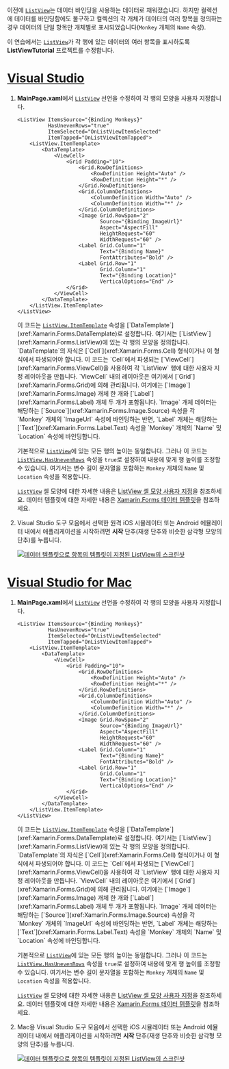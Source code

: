 이전에 [`ListView`](xref:Xamarin.Forms.ListView)는 데이터 바인딩을 사용하는 데이터로 채워졌습니다. 하지만 컬렉션에 데이터를 바인딩함에도 불구하고 컬렉션의 각 개체가 데이터의 여러 항목을 정의하는 경우 데이터의 단일 항목만 개체별로 표시되었습니다(`Monkey` 개체의 `Name` 속성).

이 연습에서는 [`ListView`](xref:Xamarin.Forms.ListView)가 각 행에 있는 데이터의 여러 항목을 표시하도록 **ListViewTutorial** 프로젝트를 수정합니다.

# <a name="visual-studiotabvswin"></a>[Visual Studio](#tab/vswin)

1. **MainPage.xaml**에서 [`ListView`](xref:Xamarin.Forms.Image) 선언을 수정하여 각 행의 모양을 사용자 지정합니다.

    ```xaml
    <ListView ItemsSource="{Binding Monkeys}"
              HasUnevenRows="true"
              ItemSelected="OnListViewItemSelected"
              ItemTapped="OnListViewItemTapped">
        <ListView.ItemTemplate>
            <DataTemplate>
                <ViewCell>
                    <Grid Padding="10">
                        <Grid.RowDefinitions>
                            <RowDefinition Height="Auto" />
                            <RowDefinition Height="*" />
                        </Grid.RowDefinitions>
                        <Grid.ColumnDefinitions>
                            <ColumnDefinition Width="Auto" />
                            <ColumnDefinition Width="*" />
                        </Grid.ColumnDefinitions>
                        <Image Grid.RowSpan="2"
                               Source="{Binding ImageUrl}"
                               Aspect="AspectFill"
                               HeightRequest="60"
                               WidthRequest="60" />
                        <Label Grid.Column="1"
                               Text="{Binding Name}"
                               FontAttributes="Bold" />
                        <Label Grid.Row="1"
                               Grid.Column="1"
                               Text="{Binding Location}"
                               VerticalOptions="End" />
                    </Grid>
                </ViewCell>
            </DataTemplate>
        </ListView.ItemTemplate>
    </ListView>
    ```

    이 코드는 [`ListView.ItemTemplate`](xref:Xamarin.Forms.ItemsView`1.ItemTemplate) 속성을 [`DataTemplate`](xref:Xamarin.Forms.DataTemplate)로 설정합니다. 여기서는 [`ListView`](xref:Xamarin.Forms.ListView)에 있는 각 행의 모양을 정의합니다. `DataTemplate`의 자식은 [`Cell`](xref:Xamarin.Forms.Cell) 형식이거나 이 형식에서 파생되어야 합니다. 이 코드는 `Cell`에서 파생되는 [`ViewCell`](xref:Xamarin.Forms.ViewCell)을 사용하여 각 `ListView` 행에 대한 사용자 지정 레이아웃을 만듭니다. `ViewCell` 내의 레이아웃은 여기에서 [`Grid`](xref:Xamarin.Forms.Grid)에 의해 관리됩니다. 여기에는 [`Image`](xref:Xamarin.Forms.Image) 개체 한 개와 [`Label`](xref:Xamarin.Forms.Label) 개체 두 개가 포함됩니다. `Image` 개체 데이터는 해당하는 [`Source`](xref:Xamarin.Forms.Image.Source) 속성을 각 `Monkey` 개체의 `ImageUrl` 속성에 바인딩하는 반면, `Label` 개체는 해당하는 [`Text`](xref:Xamarin.Forms.Label.Text) 속성을 `Monkey` 개체의 `Name` 및 `Location` 속성에 바인딩합니다.

    기본적으로 [`ListView`](xref:Xamarin.Forms.ListView)에 있는 모든 행의 높이는 동일합니다. 그러나 이 코드는 [`ListView.HasUnevenRows`](xref:Xamarin.Forms.ListView.HasUnevenRows) 속성을 `true`로 설정하여 내용에 맞게 행 높이를 조정할 수 있습니다. 여기서는 변수 길이 문자열을 포함하는 `Monkey` 개체의 `Name` 및 `Location` 속성을 적용합니다.

    [`ListView`](xref:Xamarin.Forms.ListView) 셀 모양에 대한 자세한 내용은 [ListView 셀 모양 사용자 지정](~/xamarin-forms/user-interface/listview/customizing-cell-appearance.md)을 참조하세요. 데이터 템플릿에 대한 자세한 내용은 [Xamarin.Forms 데이터 템플릿](~/xamarin-forms/app-fundamentals/templates/data-templates/index.md)을 참조하세요.

1. Visual Studio 도구 모음에서 선택한 원격 iOS 시뮬레이터 또는 Android 에뮬레이터 내에서 애플리케이션을 시작하려면 **시작** 단추(재생 단추와 비슷한 삼각형 모양의 단추)를 누릅니다.

    [![데이터 템플릿으로 항목의 템플릿이 지정된 ListView의 스크린샷](../images/customize-cell-appearance.png "템플릿 지정된 데이터를 표시하는 ListView")](../images/customize-cell-appearance-large.png#lightbox "템플릿 지정된 데이터를 표시하는 ListView")

# <a name="visual-studio-for-mactabvsmac"></a>[Visual Studio for Mac](#tab/vsmac)

1. **MainPage.xaml**에서 [`ListView`](xref:Xamarin.Forms.Image) 선언을 수정하여 각 행의 모양을 사용자 지정합니다.

    ```xaml
    <ListView ItemsSource="{Binding Monkeys}"
              HasUnevenRows="true"
              ItemSelected="OnListViewItemSelected"
              ItemTapped="OnListViewItemTapped">
        <ListView.ItemTemplate>
            <DataTemplate>
                <ViewCell>
                    <Grid Padding="10">
                        <Grid.RowDefinitions>
                            <RowDefinition Height="Auto" />
                            <RowDefinition Height="*" />
                        </Grid.RowDefinitions>
                        <Grid.ColumnDefinitions>
                            <ColumnDefinition Width="Auto" />
                            <ColumnDefinition Width="*" />
                        </Grid.ColumnDefinitions>
                        <Image Grid.RowSpan="2"
                               Source="{Binding ImageUrl}"
                               Aspect="AspectFill"
                               HeightRequest="60"
                               WidthRequest="60" />
                        <Label Grid.Column="1"
                               Text="{Binding Name}"
                               FontAttributes="Bold" />
                        <Label Grid.Row="1"
                               Grid.Column="1"
                               Text="{Binding Location}"
                               VerticalOptions="End" />
                    </Grid>
                </ViewCell>
            </DataTemplate>
        </ListView.ItemTemplate>
    </ListView>
    ```

    이 코드는 [`ListView.ItemTemplate`](xref:Xamarin.Forms.ItemsView`1.ItemTemplate) 속성을 [`DataTemplate`](xref:Xamarin.Forms.DataTemplate)로 설정합니다. 여기서는 [`ListView`](xref:Xamarin.Forms.ListView)에 있는 각 행의 모양을 정의합니다. `DataTemplate`의 자식은 [`Cell`](xref:Xamarin.Forms.Cell) 형식이거나 이 형식에서 파생되어야 합니다. 이 코드는 `Cell`에서 파생되는 [`ViewCell`](xref:Xamarin.Forms.ViewCell)을 사용하여 각 `ListView` 행에 대한 사용자 지정 레이아웃을 만듭니다. `ViewCell` 내의 레이아웃은 여기에서 [`Grid`](xref:Xamarin.Forms.Grid)에 의해 관리됩니다. 여기에는 [`Image`](xref:Xamarin.Forms.Image) 개체 한 개와 [`Label`](xref:Xamarin.Forms.Label) 개체 두 개가 포함됩니다. `Image` 개체 데이터는 해당하는 [`Source`](xref:Xamarin.Forms.Image.Source) 속성을 각 `Monkey` 개체의 `ImageUrl` 속성에 바인딩하는 반면, `Label` 개체는 해당하는 [`Text`](xref:Xamarin.Forms.Label.Text) 속성을 `Monkey` 개체의 `Name` 및 `Location` 속성에 바인딩합니다.

    기본적으로 [`ListView`](xref:Xamarin.Forms.ListView)에 있는 모든 행의 높이는 동일합니다. 그러나 이 코드는 [`ListView.HasUnevenRows`](xref:Xamarin.Forms.ListView.HasUnevenRows) 속성을 `true`로 설정하여 내용에 맞게 행 높이를 조정할 수 있습니다. 여기서는 변수 길이 문자열을 포함하는 `Monkey` 개체의 `Name` 및 `Location` 속성을 적용합니다.

    [`ListView`](xref:Xamarin.Forms.ListView) 셀 모양에 대한 자세한 내용은 [ListView 셀 모양 사용자 지정](~/xamarin-forms/user-interface/listview/customizing-cell-appearance.md)을 참조하세요. 데이터 템플릿에 대한 자세한 내용은 [Xamarin.Forms 데이터 템플릿](~/xamarin-forms/app-fundamentals/templates/data-templates/index.md)을 참조하세요.

1. Mac용 Visual Studio 도구 모음에서 선택한 iOS 시뮬레이터 또는 Android 에뮬레이터 내에서 애플리케이션을 시작하려면 **시작** 단추(재생 단추와 비슷한 삼각형 모양의 단추)를 누릅니다.

    [![데이터 템플릿으로 항목의 템플릿이 지정된 ListView의 스크린샷](../images/customize-cell-appearance.png "템플릿 지정된 데이터를 표시하는 ListView")](../images/customize-cell-appearance-large.png#lightbox "템플릿 지정된 데이터를 표시하는 ListView")

